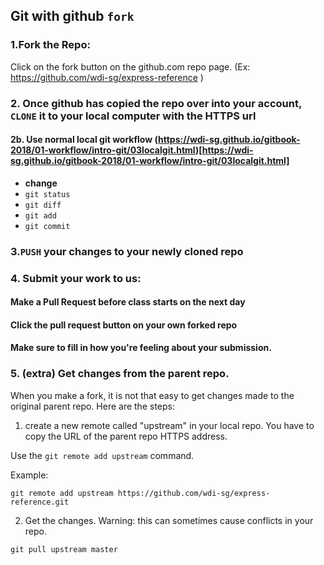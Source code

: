 ## Git with github `fork`

### 1.Fork the Repo:
Click on the fork button on the github.com repo page. (Ex: https://github.com/wdi-sg/express-reference )

### 2. Once github has copied the repo over into your account, `CLONE` it to your local computer with the HTTPS url

#### 2b. Use normal local git workflow (https://wdi-sg.github.io/gitbook-2018/01-workflow/intro-git/03localgit.html)[https://wdi-sg.github.io/gitbook-2018/01-workflow/intro-git/03localgit.html]
- __change__
- `git status`
- `git diff`
- `git add`
- `git commit`

### 3.`PUSH` your changes to your newly cloned repo

### 4. Submit your work to us:

#### Make a Pull Request before class starts on the next day
#### Click the pull request button on your own forked repo
#### Make sure to fill in how you're feeling about your submission.

### 5. (extra) Get changes from the parent repo.
When you make a fork, it is not that easy to get changes made to the original parent repo. Here are the steps:

1. create a new remote called "upstream" in your local repo. You have to copy the URL of the parent repo HTTPS address.

Use the `git remote add upstream` command.

Example:
```
git remote add upstream https://github.com/wdi-sg/express-reference.git
```

2. Get the changes. Warning: this can sometimes cause conflicts in your repo.
```
git pull upstream master
```
